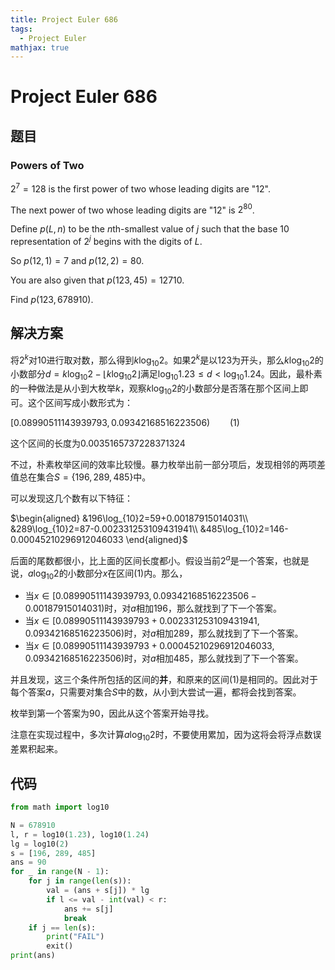 ```yaml
---
title: Project Euler 686
tags:
  - Project Euler
mathjax: true
---
```

<escape><!-- more --></escape>

# Project Euler 686

## 题目

### Powers of Two

$2^7=128$ is the first power of two whose leading digits are "$12$".

The next power of two whose leading digits are "$12$" is $2^{80}$.

Define $p(L, n)$ to be the $n\text{th}$-smallest value of $j$ such that the base $10$ representation of $2^j$ begins with the digits of $L$.

So $p(12, 1) = 7$ and $p(12, 2) = 80$.

You are also given that $p(123, 45) = 12710$.

Find $p(123, 678910)$.

## 解决方案

将$2^k$对$10$进行取对数，那么得到$k\log_{10} 2$。如果$2^k$是以$123$为开头，那么$k\log_{10}2$的小数部分$d=k\log _{10}2-\lfloor k\log_{10}2\rfloor$满足$\log_{10}1.23\le d<\log_{10} 1.24$。因此，最朴素的一种做法是从小到大枚举$k$，观察$k\log_{10}2$的小数部分是否落在那个区间上即可。这个区间写成小数形式为：

$[0.08990511143939793,0.09342168516223506)\qquad(1)$

这个区间的长度为$0.0035165737228371324$

不过，朴素枚举区间的效率比较慢。暴力枚举出前一部分项后，发现相邻的两项差值总在集合$S=\{196, 289, 485\}$中。

可以发现这几个数有以下特征：

$\begin{aligned}
&196\log_{10}2=59+0.00187915014031\\
&289\log_{10}2=87-0.002331253109431941\\
&485\log_{10}2=146-0.00045210296912046033
\end{aligned}$

后面的尾数都很小，比上面的区间长度都小。假设当前$2^a$是一个答案，也就是说，$a\log_{10}2$的小数部分$x$在区间$(1)$内。那么，

- 当$x\in[0.08990511143939793,0.09342168516223506-0.00187915014031)$时，对$a$相加$196$，那么就找到了下一个答案。
- 当$x\in[0.08990511143939793+0.002331253109431941,0.09342168516223506)$时，对$a$相加$289$，那么就找到了下一个答案。
- 当$x\in[0.08990511143939793+0.00045210296912046033,0.09342168516223506)$时，对$a$相加$485$，那么就找到了下一个答案。

并且发现，这三个条件所包括的区间的**并**，和原来的区间$(1)$是相同的。因此对于每个答案$a$，只需要对集合$S$中的数，从小到大尝试一遍，都将会找到答案。

枚举到第一个答案为$90$，因此从这个答案开始寻找。

注意在实现过程中，多次计算$a\log _{10}2$时，不要使用累加，因为这将会将浮点数误差累积起来。

## 代码

```py
from math import log10

N = 678910
l, r = log10(1.23), log10(1.24)
lg = log10(2)
s = [196, 289, 485]
ans = 90
for _ in range(N - 1):
    for j in range(len(s)):
        val = (ans + s[j]) * lg
        if l <= val - int(val) < r:
            ans += s[j]
            break
    if j == len(s):
        print("FAIL")
        exit()
print(ans)

```